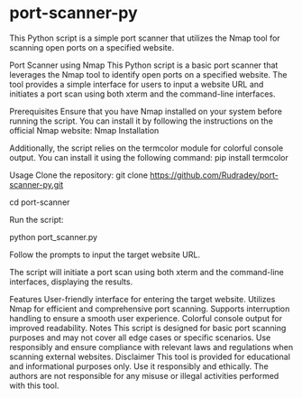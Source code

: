 # port-scanner-py
This Python script is a simple port scanner that utilizes the Nmap tool for scanning open ports on a specified website.

Port Scanner using Nmap
This Python script is a basic port scanner that leverages the Nmap tool to identify open ports on a specified website. The tool provides a simple interface for users to input a website URL and initiates a port scan using both xterm and the command-line interfaces.

Prerequisites
Ensure that you have Nmap installed on your system before running the script. You can install it by following the instructions on the official Nmap website: Nmap Installation

Additionally, the script relies on the termcolor module for colorful console output. You can install it using the following command:
pip install termcolor

Usage
Clone the repository:
git clone https://github.com/Rudradey/port-scanner-py.git


cd port-scanner

Run the script:

python port_scanner.py

Follow the prompts to input the target website URL.

The script will initiate a port scan using both xterm and the command-line interfaces, displaying the results.

Features
User-friendly interface for entering the target website.
Utilizes Nmap for efficient and comprehensive port scanning.
Supports interruption handling to ensure a smooth user experience.
Colorful console output for improved readability.
Notes
This script is designed for basic port scanning purposes and may not cover all edge cases or specific scenarios.
Use responsibly and ensure compliance with relevant laws and regulations when scanning external websites.
Disclaimer
This tool is provided for educational and informational purposes only. Use it responsibly and ethically. The authors are not responsible for any misuse or illegal activities performed with this tool.
